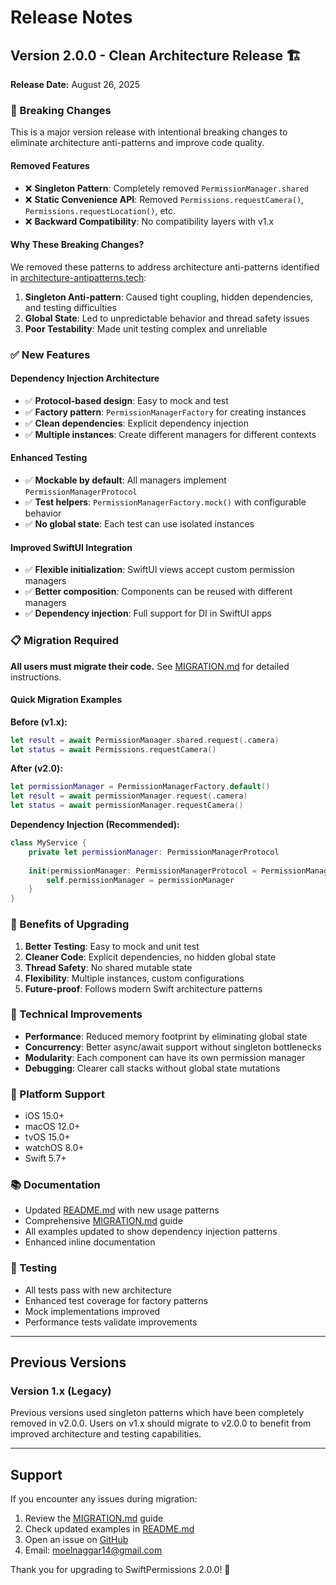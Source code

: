 # Release Notes

## Version 2.0.0 - Clean Architecture Release 🏗️

**Release Date:** August 26, 2025

### 🚨 Breaking Changes

This is a major version release with intentional breaking changes to eliminate architecture anti-patterns and improve code quality.

#### Removed Features
- ❌ **Singleton Pattern**: Completely removed `PermissionManager.shared`
- ❌ **Static Convenience API**: Removed `Permissions.requestCamera()`, `Permissions.requestLocation()`, etc.
- ❌ **Backward Compatibility**: No compatibility layers with v1.x

#### Why These Breaking Changes?

We removed these patterns to address architecture anti-patterns identified in [architecture-antipatterns.tech](https://architecture-antipatterns.tech/):

1. **Singleton Anti-pattern**: Caused tight coupling, hidden dependencies, and testing difficulties
2. **Global State**: Led to unpredictable behavior and thread safety issues
3. **Poor Testability**: Made unit testing complex and unreliable

### ✅ New Features

#### Dependency Injection Architecture
- ✅ **Protocol-based design**: Easy to mock and test
- ✅ **Factory pattern**: `PermissionManagerFactory` for creating instances
- ✅ **Clean dependencies**: Explicit dependency injection
- ✅ **Multiple instances**: Create different managers for different contexts

#### Enhanced Testing
- ✅ **Mockable by default**: All managers implement `PermissionManagerProtocol`
- ✅ **Test helpers**: `PermissionManagerFactory.mock()` with configurable behavior
- ✅ **No global state**: Each test can use isolated instances

#### Improved SwiftUI Integration
- ✅ **Flexible initialization**: SwiftUI views accept custom permission managers
- ✅ **Better composition**: Components can be reused with different managers
- ✅ **Dependency injection**: Full support for DI in SwiftUI apps

### 📋 Migration Required

**All users must migrate their code.** See [MIGRATION.md](MIGRATION.md) for detailed instructions.

#### Quick Migration Examples

**Before (v1.x):**
```swift
let result = await PermissionManager.shared.request(.camera)
let status = await Permissions.requestCamera()
```

**After (v2.0):**
```swift
let permissionManager = PermissionManagerFactory.default()
let result = await permissionManager.request(.camera)
let status = await permissionManager.requestCamera()
```

**Dependency Injection (Recommended):**
```swift
class MyService {
    private let permissionManager: PermissionManagerProtocol
    
    init(permissionManager: PermissionManagerProtocol = PermissionManagerFactory.default()) {
        self.permissionManager = permissionManager
    }
}
```

### 🎯 Benefits of Upgrading

1. **Better Testing**: Easy to mock and unit test
2. **Cleaner Code**: Explicit dependencies, no hidden global state
3. **Thread Safety**: No shared mutable state
4. **Flexibility**: Multiple instances, custom configurations
5. **Future-proof**: Follows modern Swift architecture patterns

### 🔧 Technical Improvements

- **Performance**: Reduced memory footprint by eliminating global state
- **Concurrency**: Better async/await support without singleton bottlenecks
- **Modularity**: Each component can have its own permission manager
- **Debugging**: Clearer call stacks without global state mutations

### 📱 Platform Support

- iOS 15.0+
- macOS 12.0+
- tvOS 15.0+
- watchOS 8.0+
- Swift 5.7+

### 📚 Documentation

- Updated [README.md](README.md) with new usage patterns
- Comprehensive [MIGRATION.md](MIGRATION.md) guide
- All examples updated to show dependency injection patterns
- Enhanced inline documentation

### 🧪 Testing

- All tests pass with new architecture
- Enhanced test coverage for factory patterns
- Mock implementations improved
- Performance tests validate improvements

---

## Previous Versions

### Version 1.x (Legacy)

Previous versions used singleton patterns which have been completely removed in v2.0.0. Users on v1.x should migrate to v2.0.0 to benefit from improved architecture and testing capabilities.

---

## Support

If you encounter any issues during migration:

1. Review the [MIGRATION.md](MIGRATION.md) guide
2. Check updated examples in [README.md](README.md)
3. Open an issue on [GitHub](https://github.com/MoElnaggar14/SwiftPermissions/issues)
4. Email: [moelnaggar14@gmail.com](mailto:moelnaggar14@gmail.com)

Thank you for upgrading to SwiftPermissions 2.0.0! 🚀
